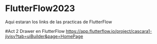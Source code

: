 # FlutterFlow2023
Aqui estaran los links de las practicas de FlutterFlow

#Act 2 Drawer en FlutterFlow
https://app.flutterflow.io/project/cascara1-jivisv?tab=uiBuilder&page=HomePage

